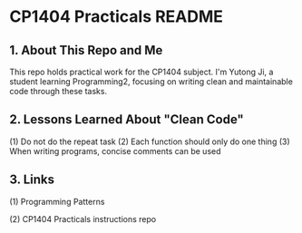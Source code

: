 # CP1404 Practicals README

## 1. About This Repo and Me
This repo holds practical work for the CP1404 subject.
I'm Yutong Ji, a student learning Programming2, 
focusing on writing clean and maintainable code through these tasks.

## 2. Lessons Learned About "Clean Code"

(1) Do not do the repeat task
(2) Each function should only do one thing
(3) When writing programs, concise comments can be used

## 3. Links
(1) Programming Patterns

(2) CP1404 Practicals instructions repo


